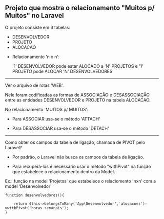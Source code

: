 ## Projeto que mostra o relacionamento "Muitos p/ Muitos" no Laravel

O projeto consiste em 3 tabelas:
* DESENVOLVEDOR
* PROJETO
* ALOCACAO
    
- Relacionamento 'n x n':

    '1' DESENVOLVEDOR pode estar ALOCADO a 'N' PROJETOS e 
    '1' PROJETO pode ALOCAR 'N' DESENVOLVEDORES
--------------------------------------------------------------------
Ver o arquivo de rotas 'WEB'.

Nele foram codificadas as formas de ASSOCIAÇÃO e DESASSOCIAÇÃO entre 
as entidades DESENVOLVEDOR e PROJETO na tabela ALOCACAO.

No relacionamento 'MUITOS p/ MUITOS':

* Para ASSOCIAR usa-se o método 'ATTACH'

* Para DESASSOCIAR usa-se o método 'DETACH'

--------------------------------------------------------------------

Como obter os campos da tabela de ligação, chamada de PIVOT pelo Laravel?

* Por padrão, o Laravel não busca os campos da tabela de ligação.

* Para recuperá-los é necessário usar o método "withPivot" na função que estabelece
o relacionamento dentro da Model.

Ex.: função na model 'Projetos' que estabelece o relaciomento 'nxn' com a model 'Desenvolvedor'

    function desenvolvedores(){

        return $this->belongsToMany('App\Desenvolvedor','alocacoes')->withPivot('horas_semanais');  
    }


